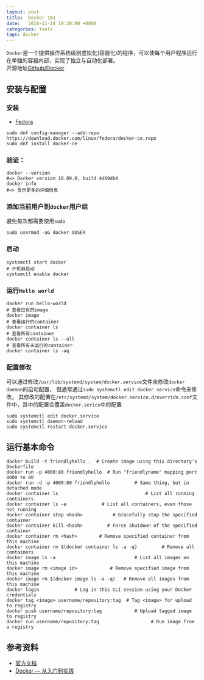 ```yaml
---
layout: post
title:  Docker 101
date:   2018-11-14 19:30:00 +0800
categories: tools
tags: docker
---
```


`Docker`是一个提供操作系统级别虚拟化(容器化)的程序，可以使每个用户程序运行在单独的容器内部，实现了独立与自动化部署。  
开源地址[Github/Docker](https://github.com/docker/docker-ce)

## 安装与配置

### 安装

* [Fedora](https://docs.docker.com/install/linux/docker-ce/fedora/)

```shell
sudo dnf config-manager --add-repo https://download.docker.com/linux/fedora/docker-ce.repo
sudo dnf install docker-ce
```

### 验证：

```shell
docker --version
#=> Docker version 18.09.0, build 4d60db4
docker info
#=> 显示更多的详细信息
```

### 添加当前用户到`docker`用户组

避免每次都需要使用`sudo`

```shell
sudo usermod -aG docker $USER
```

### 启动

```shell
systemctl start docker
# 开机自启动
systemctl enable docker
```

### 运行`Hello world`

```shell
docker run hello-world
# 查看已有的image
docker image
# 查看运行的container
docker container ls
# 查看所有container
docker container ls --all
# 查看所有未运行的container
docker container ls -aq
```

### 配置修改

可以通过修改`/usr/lib/systemd/system/docker.service`文件来修改`docker daemon`的启动配置，
但通常通过`sudo systemctl edit docker.service`命令来修改，
其修改的配置在`/etc/systemd/system/docker.service.d/override.conf`文件中，其中的配置会覆盖`docker.serice`中的配置

```shell
sudo systemctl edit docker.service
sudo systemctl daemon-reload
sudo systemctl restart docker.service
```

## 运行基本命令

```shell
docker build -t friendlyhello .  # Create image using this directory's Dockerfile
docker run -p 4000:80 friendlyhello  # Run "friendlyname" mapping port 4000 to 80
docker run -d -p 4000:80 friendlyhello         # Same thing, but in detached mode
docker container ls                                # List all running containers
docker container ls -a             # List all containers, even those not running
docker container stop <hash>           # Gracefully stop the specified container
docker container kill <hash>         # Force shutdown of the specified container
docker container rm <hash>        # Remove specified container from this machine
docker container rm $(docker container ls -a -q)         # Remove all containers
docker image ls -a                             # List all images on this machine
docker image rm <image id>            # Remove specified image from this machine
docker image rm $(docker image ls -a -q)   # Remove all images from this machine
docker login             # Log in this CLI session using your Docker credentials
docker tag <image> username/repository:tag  # Tag <image> for upload to registry
docker push username/repository:tag            # Upload tagged image to registry
docker run username/repository:tag                   # Run image from a registry
```

## 参考资料

* [官方文档](https://docs.docker.com/)
* [Docker — 从入门到实践](https://yeasy.gitbooks.io/docker_practice/content/)
